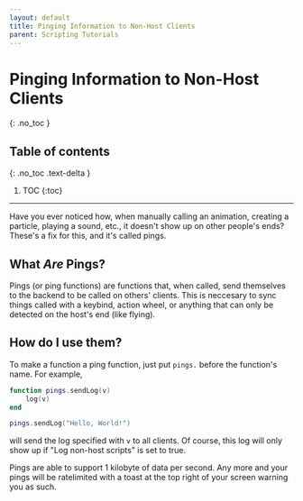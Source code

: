 ```yaml
---
layout: default
title: Pinging Information to Non-Host Clients
parent: Scripting Tutorials
---
```


# Pinging Information to Non-Host Clients
{: .no_toc }

## Table of contents
{: .no_toc .text-delta }

1. TOC
{:toc}

---

Have you ever noticed how, when manually calling an animation, creating a particle, playing a sound, etc., it doesn't show up on other people's ends? These's a fix for this, and it's called pings.

## What *Are* Pings?

Pings (or ping functions) are functions that, when called, send themselves to the backend to be called on others' clients. This is neccesary to sync things called with a keybind, action wheel, or anything that can only be detected on the host's end (like flying).

## How do I use them?

To make a function a ping function, just put `pings.` before the function's name. For example,

```lua
function pings.sendLog(v)
    log(v)
end

pings.sendLog("Hello, World!")
```

will send the log specified with `v` to all clients. Of course, this log will only show up if "Log non-host scripts" is set to true.

Pings are able to support 1 kilobyte of data per second. Any more and your pings will be ratelimited with a toast at the top right of your screen warning you as such.
